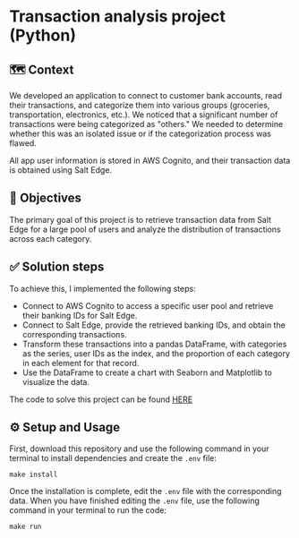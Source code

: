 # Transaction analysis project (Python)
## 🗺️ Context
We developed an application to connect to customer bank accounts, read their transactions, and categorize them into various groups (groceries, transportation, electronics, etc.). We noticed that a significant number of transactions were being categorized as "others." We needed to determine whether this was an isolated issue or if the categorization process was flawed.

All app user information is stored in AWS Cognito, and their transaction data is obtained using Salt Edge.

## 🎯 Objectives
The primary goal of this project is to retrieve transaction data from Salt Edge for a large pool of users and analyze the distribution of transactions across each category.

## ✅ Solution steps
To achieve this, I implemented the following steps:
- Connect to AWS Cognito to access a specific user pool and retrieve their banking IDs for Salt Edge.
- Connect to Salt Edge, provide the retrieved banking IDs, and obtain the corresponding transactions.
- Transform these transactions into a pandas DataFrame, with categories as the series, user IDs as the index, and the proportion of each category in each element for that record.
- Use the DataFrame to create a chart with Seaborn and Matplotlib to visualize the data.

The code to solve this project can be found [HERE]()

## ⚙️ Setup and Usage
First, download this repository and use the following command in your terminal to install dependencies and create the `.env` file:

    make install

Once the installation is complete, edit the `.env` file with the corresponding data. When you have finished editing the `.env` file, use the following command in your terminal to run the code:

    make run
